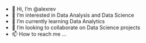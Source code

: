 - 👋 Hi, I’m @alexrev
- 👀 I’m interested in Data Analysis and Data Science
- 🌱 I’m currently learning Data Analytics
- 💞️ I’m looking to collaborate on Data Science projects
- 📫 How to reach me ...

<!---
alexrev10/alexrev10 is a ✨ special ✨ repository because its `README.md` (this file) appears on your GitHub profile.
You can click the Preview link to take a look at your changes.
--->
